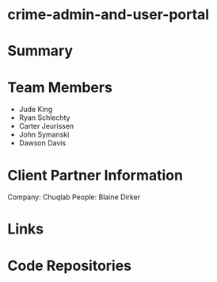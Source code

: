 # crime-admin-and-user-portal

# Summary

# Team Members
- Jude King
- Ryan Schlechty
- Carter Jeurissen
- John Symanski
- Dawson Davis

# Client Partner Information
Company: Chuqlab
People: Blaine Dirker

# Links


# Code Repositories
